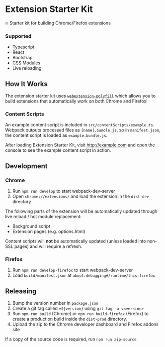 # Extension Starter Kit

🔥 Starter kit for building Chrome/Firefox extensions

### Supported

- Typescript
- React
- Bootstrap
- CSS Modules
- Live reloading

## How It Works

The extension starter kit uses [`webextension-polyfill`](https://github.com/mozilla/webextension-polyfill) which allows you to build extensions that automatically work on both Chrome and Firefox!

### Content Scripts

An example content script is included in `src/contentScripts/example.ts`. Webpack outputs processed files as `[name].bundle.js`, so in `manifest.json`, the content script is loaded as `example.bundle.js`.

After loading Extension Starter Kit, visit http://example.com and open the console to see the example content script in action.

## Development

### Chrome

1. Run `npm run develop` to start webpack-dev-server
2. Open `chrome://extensions/` and load the extension in the `dist-dev` directory

The following parts of the extension will be automatically updated through live reload / hot module replacement:

- Background script
- Extension pages (e.g. options.html)

Content scripts will **not** be automatically updated (unless loaded into non-SSL pages) and will require a refresh.

### Firefox

1. Run `npm run develop-firefox` to start webpack-dev-server
2. Load `build/manifest.json` at `about:debugging#/runtime/this-firefox`

## Releasing

1. Bump the version number in `package.json`
2. Create a git tag called `v${version}` using `git tag -a v<version>`
3. Run `npm run build` (Chrome) or `npm run build-firefox` (Firefox) to create a production build inside the `dist-prod` directory.
4. Upload the zip to the Chrome developer dashboard and Firefox addons site

If a copy of the source code is required, run `npm run zip-source`
